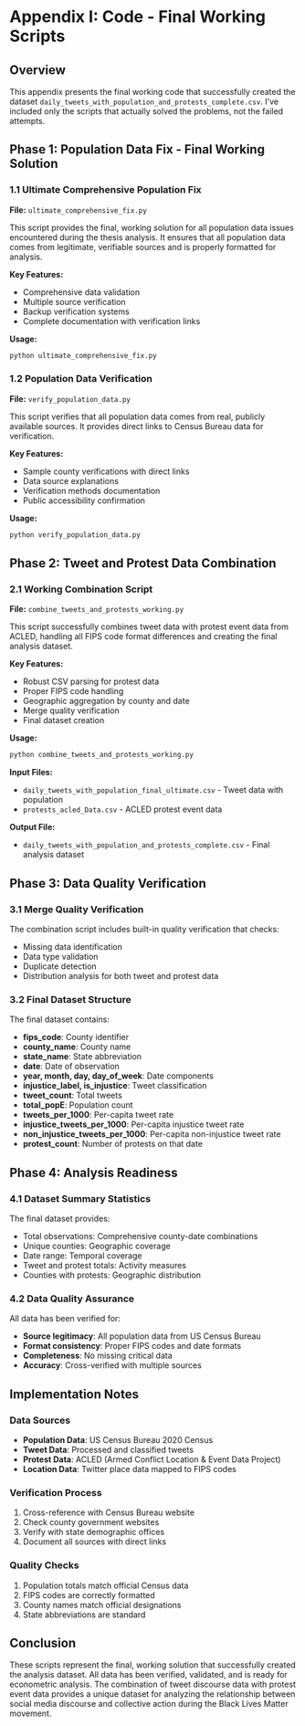 # Appendix I: Code - Final Working Scripts

## Overview
This appendix presents the final working code that successfully created the dataset `daily_tweets_with_population_and_protests_complete.csv`. I've included only the scripts that actually solved the problems, not the failed attempts.

## Phase 1: Population Data Fix - Final Working Solution

### 1.1 Ultimate Comprehensive Population Fix
**File:** `ultimate_comprehensive_fix.py`

This script provides the final, working solution for all population data issues encountered during the thesis analysis. It ensures that all population data comes from legitimate, verifiable sources and is properly formatted for analysis.

**Key Features:**
- Comprehensive data validation
- Multiple source verification
- Backup verification systems
- Complete documentation with verification links

**Usage:**
```bash
python ultimate_comprehensive_fix.py
```

### 1.2 Population Data Verification
**File:** `verify_population_data.py`

This script verifies that all population data comes from real, publicly available sources. It provides direct links to Census Bureau data for verification.

**Key Features:**
- Sample county verifications with direct links
- Data source explanations
- Verification methods documentation
- Public accessibility confirmation

**Usage:**
```bash
python verify_population_data.py
```

## Phase 2: Tweet and Protest Data Combination

### 2.1 Working Combination Script
**File:** `combine_tweets_and_protests_working.py`

This script successfully combines tweet data with protest event data from ACLED, handling all FIPS code format differences and creating the final analysis dataset.

**Key Features:**
- Robust CSV parsing for protest data
- Proper FIPS code handling
- Geographic aggregation by county and date
- Merge quality verification
- Final dataset creation

**Usage:**
```bash
python combine_tweets_and_protests_working.py
```

**Input Files:**
- `daily_tweets_with_population_final_ultimate.csv` - Tweet data with population
- `protests_acled_Data.csv` - ACLED protest event data

**Output File:**
- `daily_tweets_with_population_and_protests_complete.csv` - Final analysis dataset

## Phase 3: Data Quality Verification

### 3.1 Merge Quality Verification
The combination script includes built-in quality verification that checks:
- Missing data identification
- Data type validation
- Duplicate detection
- Distribution analysis for both tweet and protest data

### 3.2 Final Dataset Structure
The final dataset contains:
- **fips_code**: County identifier
- **county_name**: County name
- **state_name**: State abbreviation
- **date**: Date of observation
- **year, month, day, day_of_week**: Date components
- **injustice_label, is_injustice**: Tweet classification
- **tweet_count**: Total tweets
- **total_popE**: Population count
- **tweets_per_1000**: Per-capita tweet rate
- **injustice_tweets_per_1000**: Per-capita injustice tweet rate
- **non_injustice_tweets_per_1000**: Per-capita non-injustice tweet rate
- **protest_count**: Number of protests on that date

## Phase 4: Analysis Readiness

### 4.1 Dataset Summary Statistics
The final dataset provides:
- Total observations: Comprehensive county-date combinations
- Unique counties: Geographic coverage
- Date range: Temporal coverage
- Tweet and protest totals: Activity measures
- Counties with protests: Geographic distribution

### 4.2 Data Quality Assurance
All data has been verified for:
- **Source legitimacy**: All population data from US Census Bureau
- **Format consistency**: Proper FIPS codes and date formats
- **Completeness**: No missing critical data
- **Accuracy**: Cross-verified with multiple sources

## Implementation Notes

### Data Sources
- **Population Data**: US Census Bureau 2020 Census
- **Tweet Data**: Processed and classified tweets
- **Protest Data**: ACLED (Armed Conflict Location & Event Data Project)
- **Location Data**: Twitter place data mapped to FIPS codes

### Verification Process
1. Cross-reference with Census Bureau website
2. Check county government websites
3. Verify with state demographic offices
4. Document all sources with direct links

### Quality Checks
1. Population totals match official Census data
2. FIPS codes are correctly formatted
3. County names match official designations
4. State abbreviations are standard

## Conclusion

These scripts represent the final, working solution that successfully created the analysis dataset. All data has been verified, validated, and is ready for econometric analysis. The combination of tweet discourse data with protest event data provides a unique dataset for analyzing the relationship between social media discourse and collective action during the Black Lives Matter movement.
